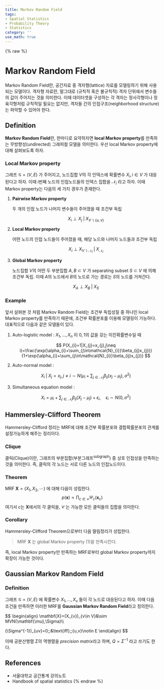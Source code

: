 ```yaml
---
title: Markov Random Field
tags:
- Spatial Statistics
- Probability Theory
- Statistics
category: ''
use_math: true
---
```

{% raw %}
# Markov Random Field

Markov Random Field란, 공간자료 중 격자형(lattice) 자료를 모델링하기 위해 사용되는 모델이다. 격자형 자료란, 말그대로 (규칙적 혹은 불규칙적) 격자 단위에서 변수들의 값이 주어지는 것을 의미한다. 이때 데이터셋을 구성하는 각 격자는 정사각형이나 정육각형처럼 규칙적일 필요는 없지만, 격자들 간의 인접구조(neighborhood structure)는 파악할 수 있어야 한다.

## Definition

**Markov Random Field**란, 한마디로 요약하자면 **local Markov property**를 만족하는 무방향성(undirected) 그래피컬 모델을 의미한다. 우선 local Markov property에 대해 살펴보도록 하자.

### Local Markov property

그래프 $\mathcal{G}=(V,E)$ 가 주어지고, 노드집합 $V$의 각 인덱스에 확률변수 $X_{i}, i\in V$ 가 대응된다고 하자. 이때 $i$번째 노드의 인접노드들의 인덱스 집합을 $\mathcal{N}_{i}$ 라고 하자. 이때 Markov property는 다음의 세 가지 경우가 존재한다.

1. **Pairwise Markov property**

    두 개의 인접 노드가 나머지 변수들이 주어졌을 때 조건부 독립

    $$
    X_{i}\perp X_{j}\;\vert\;X_{V\backslash\{u,v\}}
    $$

1. **Local Markov property**

    어떤 노드의 인접 노드들이 주어졌을 때, 해당 노드와 나머지 노드들과 조건부 독립

    $$
    X_{i}\perp X_{V\backslash\mathcal{N}_{i}}\;\vert\;X_{\mathcal{N}_{i}}
    $$

2. **Global Markov property**

    노드집합 $V$의 어떤 두 부분집합 $A,B\subset V$ 가 separating subset $S\subset V$ 에 의해 조건부 독립. 이때 $A$의 노드에서 $B$의 노드로 가는 경로는 $S$의 노드를 거쳐간다. 

    $$
    X_{A}\perp X_{B}\;\vert\;X_{S}\tag{1}
    $$

### Example

앞서 살펴본 것 처럼 Markov Random Field는 조건부 독립성질 중 하나인 local Markov property를 만족하기 때문에, 조건부 확률분포를 이용해 모델링이 가능하다. 대표적으로 다음과 같은 모델들이 있다.

1. Auto-logistic model : $X_{1},\ldots,X_{n}$ 이 $0,1$의 값을 갖는 이진확률변수일 때

    $$
    P(X_{i}=1|X_{j}=x_{j},j\neq i)=\frac{\exp(\alpha_{i}+\sum_{j\in\mathcal{N}_{i}}\beta_{ij}x_{j})}{1+\exp(\alpha_{i}+\sum_{j\in\mathcal{N}_{i}}\beta_{ij}x_{j})}
    $$

2. Auto-normal model :

    $$
    X_{i}\;\vert\;X_{j}=x_{j},j\neq i\sim N(\mu_{i}+\sum_{j\in\mathcal{N}_{i}}\beta_{ij}(x_{j}-\mu_{j}),\sigma^{2})
    $$

3. Simultaneous equation model :

    $$
    X_{i}=\mu_{i}+\sum_{j\in\mathcal{N}_{i}}\beta_{ij}(X_{j}-\mu_{j})+\epsilon_{i},\quad \epsilon_{i}\sim N(0,\sigma^{2})
    $$

## Hammersley-Clifford Theorem

Hammersley-Clifford 정리는 MRF에 대해 조건부 확률분포와 결합확률분포의 관계를 설정가능하게 해주는 정리이다.

### Clique
클릭(Clique)이란, 그래프의 부분집합(부분그래프<sup>subgraph</sup>) 중 상호 인접성을 만족하는 것을 의미한다. 즉, 클릭의 각 노드는 서로 다른 노드의 인접노드이다.
### Theorem
MRF $\mathbf{X}=(X_{1},X_{2},\cdots)$ 에 대해 다음이 성립한다.
$$
p(\mathbf{x})\propto\prod_{c\in\mathcal{C}}\Psi_{c}(\mathbf{x}_{c})
$$
여기서 $c$는 $\mathbf{X}$에서의 각 클릭을, $\mathcal{C}$ 는 가능한 모든 클릭들의 집합을 의미한다.

### Corollary
Hammersley-Clifford Theorem으로부터 다음 딸림정리가 성립한다.

> MRF $\mathbf{X}$ 는 global Markov property (1)을 만족시킨다.

즉, local Markov property만 만족하는 MRF로부터 global Markov property까지 확장이 가능한 것이다.

## Gaussian Markov Random Field

### Definition
그래프 $\mathcal{G}=(V,E)$ 에 확률변수 $X_{1},\ldots,X_{v}$ 들이 각 노드로 대응된다고 하자. 이때 다음 조건을 만족하면 이러한 MRF를 **Gaussian Markov Random Field**라고 정의한다.

$$
\begin{align}
\mathbf{X}=(X_{v})_{v\in V}&\sim MVN(\mathbf{\mu},\Sigma)\\\\

(\Sigma^{-1})_{uv}=0\;\;&\text{iff}\;\;\{u,v\}\notin E
\end{align}
$$

이때 공분산행렬 $\Sigma$의 역행렬을 *precision matrix*라고 하며, $Q=\Sigma^{-1}$ 라고 쓰기도 한다.


## References

- 서울대학교 공간통계 강의노트
- Handbook of spatial statistics
{% endraw %}